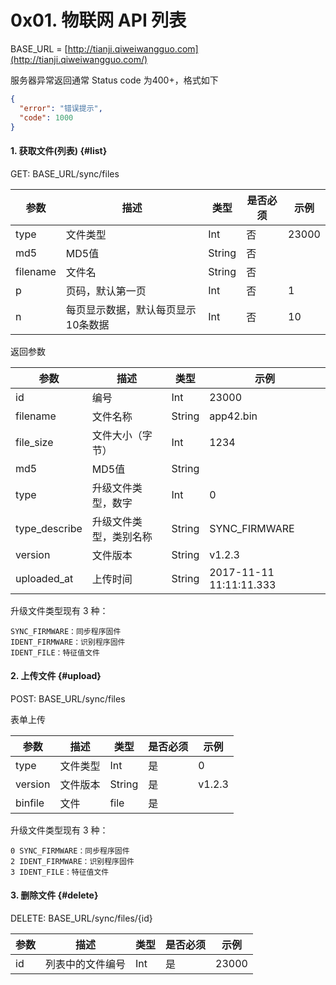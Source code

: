 # 0x01. 物联网 API 列表

BASE_URL = [http://tianji.qiweiwangguo.com](http://tianji.qiweiwangguo.com/) 

服务器异常返回通常 Status code 为400+，格式如下

```json
{
  "error": "错误提示",
  "code": 1000
}
```



#### 1. 获取文件(列表) {#list}

GET: BASE_URL/sync/files

| 参数   | 描述                                                   | 类型 | 是否必须 | 示例  |
| ------ | ------------------------------------------------------ | ---- | -------- | ----- |
| type   | 文件类型                                                | Int  | 否       | 23000 |
| md5      | MD5值                                             | String  | 否       |      |
| filename | 文件名                                        | String  | 否       |     |
| p      | 页码，默认第一页                                       | Int  | 否       | 1     |
| n      | 每页显示数据，默认每页显示10条数据                     | Int  | 否       | 10    |

返回参数

| 参数               | 描述                                              | 类型   | 示例   |
| ----------------- | ------------------------------------------------- | ------ | ------ |
| id                | 编号                                              | Int    | 23000  |
| filename          | 文件名称                                            | String | app42.bin |
| file_size         | 文件大小（字节）                                    | Int | 1234 |
| md5               | MD5值                                              | String |   |
| type              | 升级文件类型，数字                                  | Int | 0 |
| type_describe     | 升级文件类型，类别名称                               | String    |  SYNC_FIRMWARE     |
| version           | 文件版本                                            | String    | v1.2.3       |
| uploaded_at       | 上传时间                                            | String    | 2017-11-11 11:11:11.333      |

升级文件类型现有 3 种：

```
SYNC_FIRMWARE：同步程序固件
IDENT_FIRMWARE：识别程序固件
IDENT_FILE：特征值文件
```

#### 2. 上传文件 {#upload}

POST: BASE_URL/sync/files

表单上传

| 参数    | 描述                                                   | 类型 | 是否必须 | 示例  |
| ------  | ------------------------------------------------------ | ---- | -------- | ----- |
| type    | 文件类型                                                | Int  | 是       | 0 |
| version | 文件版本                                           | String  | 是       | v1.2.3     |
| binfile | 文件                                        | file  | 是       |     |


升级文件类型现有 3 种：

```
0 SYNC_FIRMWARE：同步程序固件
2 IDENT_FIRMWARE：识别程序固件
3 IDENT_FILE：特征值文件
```

#### 3. 删除文件 {#delete}

DELETE: BASE_URL/sync/files/{id}

| 参数    | 描述             | 类型   | 是否必须 | 示例          |
| ------- | ---------------- | ------ | -------- | ------------- |
| id  | 列表中的文件编号         | Int    | 是       | 23000         |


